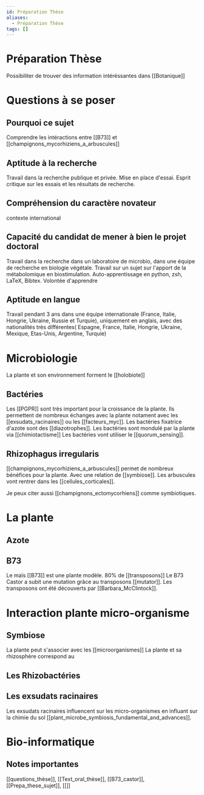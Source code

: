 ```yaml
---
id: Préparation Thèse
aliases:
  - Préparation Thèse
tags: []
---
```


# Préparation Thèse
Possibiliter de trouver des information intéréssantes dans [[Botanique]]

# Questions à se poser
## Pourquoi ce sujet
Comprendre les intéractions entre  [[B73]] et [[champignons_mycorhiziens_a_arbuscules]]

## Aptitude à la recherche
Travail dans la recherche publique et privée.
Mise en place d'essai.
Esprit critique sur les essais et les résultats de recherche.

## Compréhension du caractère novateur
contexte international

## Capacité du candidat de mener à bien le projet doctoral
Travail dans la recherche dans un laboratoire de microbio, dans une équipe de recherche en biologie végétale.
Travail sur un sujet sur l'apport de la métabolomique en biostimulation.
Auto-apprentissage en python, zsh, LaTeX, Bibtex.
Volontée d'apprendre

## Aptitude en langue
Travail pendant 3 ans dans une équipe internationale (France, Italie, Hongrie, Ukraine, Russie et Turquie), uniquement en anglais, avec des nationalités très différentes( Espagne, France, Italie, Hongrie, Ukraine, Mexique, Etas-Unis, Argentine, Turquie)

# Microbiologie
La plante et son environnement forment le [[holobiote]]
## Bactéries
Les [[PGPR]] sont très important pour la croissance de la plante. 
Ils permettent de nombreux échanges avec la plante notament avec les [[exsudats_racinaires]] ou les [[facteurs_myc]].
Les bactéries fixatrice d'azote sont des [[diazotrophes]].
Les bactéries sont mondulé par la plante via [[chimiotactisme]]
Les bactéries vont utiliser le [[quorum_sensing]].

## Rhizophagus irregularis
[[champignons_mycorhiziens_a_arbuscules]] permet de nombreux bénéfices pour la plante. 
Avec une relation de [[symbiose]].
Les arbuscules vont rentrer dans les [[cellules_corticales]]. 

Je peux citer aussi [[champignons_ectomycorhiens]] comme symbiotiques. 




# La plante
## Azote

## B73 
Le maïs [[B73]] est une plante modèle.
80% de [[transposons]]
Le B73 Castor a subit une mutation grâce au transposons [[mutator]].
Les transposons ont été découverts par [[Barbara_McClintock]].


# Interaction plante micro-organisme
## Symbiose
La plante peut s'associer avec les [[microorganismes]]
La plante et sa rhizosphère correspond au  

## Les Rhizobactéries



## Les exsudats racinaires
Les exsudats racinaires influencent sur les micro-organismes en influant sur la chimie du sol [[plant_microbe_symbiosis_fundamental_and_advances]].



# Bio-informatique

## Notes importantes 
[[questions_thèse]], [[Text_oral_thèse]], [[B73_castor]],  [[Prepa_these_sujet]], [[]]